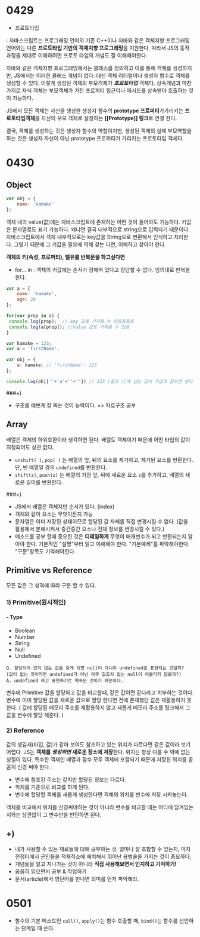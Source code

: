 # 0429

- 프로토타입

: 자바스크립트는 프로그래밍 언어의 기존 C++이나 자바와 같은 객체지향 프로그래밍 언어와는 다른 **프로토타입 기반의 객체지향 프로그래밍**을 지원한다. 따라서 JS의 동작 과정을 제대로 이해하려면 프로토 타입의 개념도 잘 이해해야한다. 

 자바와 같은 객체지향 프로그래밍에서는 클래스를 정의하고 이를 통해 객체를 생성하지만, JS에서는 이러한 클래스 개념이 없다. 대신 객체 리터럴이나 생성자 함수로 객체를 생성할 수 있다. 이렇게 생성된 객체의 부모객체가 ***프로토타입*** 객체다. 상속개념과 마찬가지로 자식 객체는 부모객체가 가진 프로퍼티 접근이나 메서드를 상속받아 호출하는 것이 가능하다. 

 JS에서 모든 객체는 자신을 생성한 생성자 함수의 **prototype 프로퍼티**가가리키는 **프로토타입객체**를 자신의 부모 객체로 설정하는 **[[Prototype]] 링크**로 연결 한다.

 결국, 객체를 생성하는 것은 생성자 함수의 역할이지만, 생성된 객체의 실제 부모역할을 하는 것은 생성자 자신이 아닌 prototype 프로퍼티가 가리키는 프로토타입 객체다.

# 0430

## Object
```js
var obj = {
	name: 'kamake'
};
```
객체 내의 value(값)에는 자바스크립트에 존재하는 어떤 것이 들어와도 가능하다.
키값은 문자열로도 표기 가능하다. 왜냐면 결국 내부적으로 string으로 입력되기 때문이다.  자바스크립트에서 객체 내부적으로는 key값을 String으로 변환해서 인식하고 처리한다. 그렇기 때문에 그 키값을 필요에 의해 찾는 다면, 이해하고 찾아야 한다.

<B>객체의 키(속성, 프로퍼티), 벨유를 반복문을 하고싶다면 </B>

- for... in
  : 객체의 키값에는 순서가 정해져 있다고 장담할 수 없다. 임의대로 반복을 한다.

```js
var a = {
	name: 'kamake',
	age: 28
};

for(var prop in a) {
 console.log(prop);  // key 값을 가져올 수 있음음음음
 console.log(a[prop]); //value 값도 가져올 수 있음
}
```
```js
var kamake = 123;
var a = 'firstName';

var obj = {
	a: kamake; // 'firstName': 123
};

console.log(obj[''+'a'+''+'']) // 123 (결국 []에 남는 값이 키값과 같으면 된다.)
```

###+)
- 구조를 예쁘게 잘 짜는 것이 능력이다. => 자료구조 공부



## Array
 배열은 객체의 하위호환이라 생각하면 된다. 배열도 객체이기 때문에 어떤 타입의 값이 지정되어도 상관 없다.

- `unshift( )`, `pop( )` 는 배열의 앞, 뒤의 요소를 제거하고, 제거된 요소를 반환한다. 단, 빈 배열일 경우 `undefined`를 반환한다.
- `shift(z)`, `push(z)` 는 배열의 가장 앞, 뒤에 새로운 요소 `z`를 추가하고, 배열의 새로운 길이를 반환한다.



###+)
- JS에서 배열은 객체지만 순서가 있다. (index)
- 객체와 같이 요소는 무엇이든지 가능
- 문자열은 이미 저장된 상태이므로 할당된 값 자체를 직접 변경시킬 수 없다. (값을 활용해서 분해시켜서 중간중간 요소나 전체 정보를 변경시킬 수 있다.)
- 메소드를 공부 할때 중요한 것은 **디테일하게** 무엇이 매개변수가 되고 반환되는지 알아야 한다. 기본적인 "설명"부터 읽고 이해해야 한다. "기본예제"를 파악해야한다. "구문"항목도 기억해야한다. 




## Primitive vs Reference
모든 값은 그 성격에 따라 구분 할 수 있다.
### 1) Primitive(원시적인)
#### - Type
- Boolean
- Number
- String
- Null
- Undefined
```shell
Q. 할당되어 있지 않는 값을 찾게 되면 null이 아니라 undefined로 표현되는 것일까?
(값이 없는 것이라면 undefined가 아닌 아무 값조차 없는 null이 어울리지 않을까?)
A. undefined 라고 표현하기로 약속된 것이기 때문이다. 
```
변수에 Primitive 값을 할당하고 값을 비교할때, 같은 값이면 같다라고 치부하는 것이다. 
변수에 이미 할당된 값을 새로운 값으로 할당 한다면 전에 존재했던 값은 재활용하지 못한다. ( 값에 할당된 메모리 주소를 재활용하지 않고 새롭게 메모리 주소를 링크해서 그 값을 변수에 할당 해준다. )


### 2) Reference

 값의 생김새(타입, 값)가 같아 보여도 참조하고 있는 위치가 다르다면 같은 값이라 보기 어렵다. JS는 **객체를 *생성하면* 새로운 장소에 저장**한다. 위치는 항상 다를 수 박에 없는 성질이 있다. 특수한 객체인 배열과 함수 모두 객체에 포함되기 때문에 저장된 위치를 꼼꼼히 신경 써야 한다. 

- 변수에 참조된 주소는 같지만 할당된 정보는 다르다.
- 위치를 기준으로 비교를 하게 된다. 
- 변수에 할당할 객체를 새롭게 생성한다면 객체의 위치를 변수에 저장 시켜놓는다.

객체를 비교해서 위치를 신경써야하는 것이 아니라 변수를 비교할 때는 어디에 담겨있는지와는 상관없이 그 변수만을 판단하면 된다.



## +)

- 내가 사용할 수 있는 재료들에 대해 공부하는 것.  얼마나 잘 조합할 수 있는지, 마치 전쟁터에서 군인들을 적재적소에 배치해서 뛰어난 용병술을 가지는 것이 중요하다.
- 개념들을 알고 지나가는 것이 아니라 **직접 사용해보면서 인지하고 기억하기!** 
- 꼼꼼히 읽으면서 공부 & 작업하기
- 문서(article)에서 영단어를 만나면 의미를 먼저 파악해라.

# 0501

- 함수의 기본 메소드인 `call()`, `apply()`는 함수 호출할 때, `bind()`는 함수를 선언하는 단계일 때 쓴다.